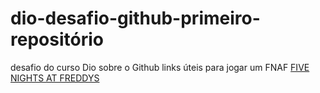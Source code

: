# dio-desafio-github-primeiro-repositório
desafio do curso Dio sobre o Github
links úteis para jogar um FNAF
[FIVE NIGHTS AT FREDDYS](https://www.minijogos.com.br/jogo/five-nights-at-freddys)
